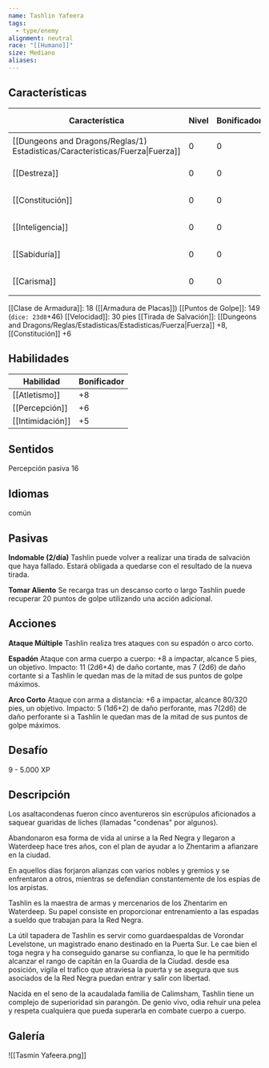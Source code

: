 ```yaml
---
name: Tashlin Yafeera
tags:
  - type/enemy
alignment: neutral
race: "[[Humano]]"
size: Mediano
aliases:
---
```


## Características
| Característica                                                                 | Nivel | Bonificador | Lanzar dado      |
| ------------------------------------------------------------------------------ | ----- | ----------- | ---------------- |
| [[Dungeons and Dragons/Reglas/1) Estadisticas/Características/Fuerza\|Fuerza]] | 0     | 0           | `dice: 1d20 + 0` |
| [[Destreza]]                                                                   | 0     | 0           | `dice: 1d20 + 0` |
| [[Constitución]]                                                               | 0     | 0           | `dice: 1d20 + 0` |
| [[Inteligencia]]                                                               | 0     | 0           | `dice: 1d20 + 0` |
| [[Sabiduría]]                                                                  | 0     | 0           | `dice: 1d20 + 0` |
| [[Carisma]]                                                                    | 0     | 0           | `dice: 1d20 + 0` |

[[Clase de Armadura]]: 18 ([[Armadura de Placas]])
[[Puntos de Golpe]]: 149 (`dice: 23d8`+46)
[[Velocidad]]: 30 pies
[[Tirada de Salvación]]: [[Dungeons and Dragons/Reglas/Estadisticas/Estadisticas/Fuerza|Fuerza]] +8, [[Constitución]] +6

## Habilidades

| Habilidad        | Bonificador |
| ---------------- | ----------- |
| [[Atletismo]]    | +8          |
| [[Percepción]]   | +6          |
| [[Intimidación]] | +5          |

## Sentidos

Percepción pasiva 16

## Idiomas

común

## Pasivas

**Indomable (2/día)**
Tashlin puede volver a realizar una tirada de salvación que haya fallado. Estará obligada a quedarse con el resultado de la nueva tirada.

**Tomar Aliento**
Se recarga tras un descanso corto o largo
Tashlin puede recuperar 20  puntos de golpe utilizando una acción adicional.

## Acciones

**Ataque Múltiple**
Tashlin realiza tres ataques con su espadón o arco corto.

**Espadón**
Ataque con arma cuerpo a cuerpo: +8 a impactar, alcance 5 pies, un objetivo.
Impacto: 11 (2d6+4) de daño cortante, mas 7 (2d6) de daño cortante si a Tashlin le quedan mas de la mitad de sus puntos de golpe máximos.

**Arco Corto**
Ataque con arma a distancia: +6 a impactar, alcance 80/320 pies, un objetivo.
Impacto: 5 (1d6+2) de daño perforante, mas 7(2d6) de daño perforante si a Tashlin le quedan mas de la mitad de sus puntos de golpe máximos.

## Desafío

9 - 5.000 XP

## Descripción

Los asaltacondenas fueron cinco aventureros sin escrúpulos aficionados a saquear guaridas de liches (llamadas "condenas" por algunos). 

Abandonaron esa forma de vida al unirse a la Red Negra y llegaron a Waterdeep hace tres años, con el plan de ayudar a lo Zhentarim a afianzare en la ciudad. 

En aquellos días forjaron alianzas con varios nobles y gremios y se enfrentaron a otros, mientras se defendían constantemente de los espías de los arpistas.

Tashlin es la maestra de armas y mercenarios de los Zhentarim en Waterdeep. Su papel consiste en proporcionar entrenamiento a las espadas a sueldo que trabajan para la Red Negra.

La útil tapadera de Tashlin es servir como guardaespaldas de Vorondar Levelstone, un magistrado enano destinado en la Puerta Sur. Le cae bien el toga negra y ha  conseguido ganarse su confianza, lo que le ha permitido alcanzar el rango de capitán en la Guardia de la Ciudad. desde esa posición, vigila el trafico que atraviesa la puerta y se asegura que sus asociados de la Red Negra puedan entrar y salir con libertad.

Nacida en el seno de la acaudalada familia de Calimsham, Tashlin tiene un complejo de superioridad sin parangón. De genio vivo, odia rehuir una pelea y respeta cualquiera que pueda superarla en combate cuerpo a cuerpo.

## Galería

![[Tasmin Yafeera.png]]